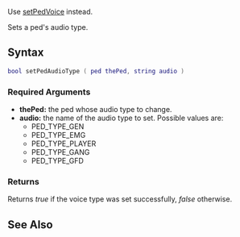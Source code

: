 Use [setPedVoice](/setPedVoice.md "wikilink") instead.

Sets a ped's audio type.

Syntax
------

``` lua
bool setPedAudioType ( ped thePed, string audio )
```

### Required Arguments

-   **thePed:** the ped whose audio type to change.
-   **audio:** the name of the audio type to set. Possible values are:
    -   PED\_TYPE\_GEN
    -   PED\_TYPE\_EMG
    -   PED\_TYPE\_PLAYER
    -   PED\_TYPE\_GANG
    -   PED\_TYPE\_GFD

### Returns

Returns *true* if the voice type was set successfully, *false* otherwise.

See Also
--------
